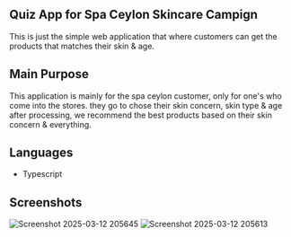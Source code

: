 ## Quiz App for Spa Ceylon Skincare Campign

This is just the simple web application that where customers can get the products that matches their skin & age. 

## Main Purpose

This application is mainly for the spa ceylon customer, only for one's who come into the stores. they go to chose their skin concern, skin type & age after processing, we recommend the best products based on their skin concern & everything. 

## Languages
- Typescript

## Screenshots

![Screenshot 2025-03-12 205645](https://github.com/user-attachments/assets/7da84a4a-ae05-4f5a-aa28-e06b4feef3e7)
![Screenshot 2025-03-12 205613](https://github.com/user-attachments/assets/b063d07d-9588-4e49-9f57-21189e6ab7f2)
